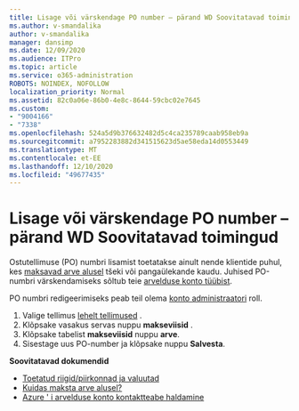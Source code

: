 ```yaml
---
title: Lisage või värskendage PO number – pärand WD Soovitatavad toimingud
ms.author: v-smandalika
author: v-smandalika
manager: dansimp
ms.date: 12/09/2020
ms.audience: ITPro
ms.topic: article
ms.service: o365-administration
ROBOTS: NOINDEX, NOFOLLOW
localization_priority: Normal
ms.assetid: 82c0a06e-86b0-4e8c-8644-59cbc02e7645
ms.custom:
- "9004166"
- "7338"
ms.openlocfilehash: 524a5d9b376632482d5c4ca235789caab958eb9a
ms.sourcegitcommit: a7952283882d341515623d5ae58eda14d0553449
ms.translationtype: MT
ms.contentlocale: et-EE
ms.lasthandoff: 12/10/2020
ms.locfileid: "49677435"
---
```

# <a name="add-or-update-po-number---legacy-wd---recommended-steps"></a>Lisage või värskendage PO number – pärand WD Soovitatavad toimingud

Ostutellimuse (PO) numbri lisamist toetatakse ainult nende klientide puhul, kes [maksavad arve alusel](https://docs.microsoft.com/azure/cost-management-billing/manage/pay-by-invoice) tšeki või pangaülekande kaudu. Juhised PO-numbri värskendamiseks sõltub teie [arvelduse konto tüübist](https://docs.microsoft.com/azure/cost-management-billing/manage/view-all-accounts).

PO numbri redigeerimiseks peab teil olema [konto administraatori](https://docs.microsoft.com/azure/role-based-access-control/rbac-and-directory-admin-roles) roll.

1. Valige tellimus [lehelt tellimused](https://ms.portal.azure.com/#blade/Microsoft_Azure_Billing/SubscriptionsBlade) .
2. Klõpsake vasakus servas nuppu **makseviisid** .
3. Klõpsake tabelist **makseviisid** nuppu **arve**. 
4. Sisestage uus PO-number ja klõpsake nuppu **Salvesta**.

**Soovitatavad dokumendid**

- [Toetatud riigid/piirkonnad ja valuutad](https://azure.microsoft.com/en-us/pricing/faq/) 
- [Kuidas maksta arve alusel?](https://docs.microsoft.com/azure/cost-management-billing/manage/pay-by-invoice) 
- [Azure ' i arvelduse konto kontaktteabe haldamine](https://docs.microsoft.com/azure/cost-management-billing/manage/change-azure-account-profile)


